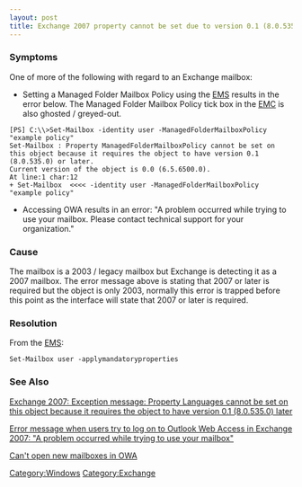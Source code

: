 ```yaml
---
layout: post 
title: Exchange 2007 property cannot be set due to version 0.1 (8.0.535.0) or later required
---
```


### Symptoms

One of more of the following with regard to an Exchange mailbox:

-   Setting a Managed Folder Mailbox Policy using the
    [EMS](http://www.microsoft.com/downloads/details.aspx?familyid=1dc0f61b-d30f-44a2-882e-12ddd4ee09d2&displaylang=en)
    results in the error below. The Managed Folder Mailbox Policy tick
    box in the
    [EMC](http://technet.microsoft.com/en-us/library/bb123762.aspx) is
    also ghosted / greyed-out.

<!-- -->

    [PS] C:\\>Set-Mailbox -identity user -ManagedFolderMailboxPolicy "example policy"
    Set-Mailbox : Property ManagedFolderMailboxPolicy cannot be set on this object because it requires the object to have version 0.1 (8.0.535.0) or later.
    Current version of the object is 0.0 (6.5.6500.0).
    At line:1 char:12
    + Set-Mailbox  <<<< -identity user -ManagedFolderMailboxPolicy "example policy"

-   Accessing OWA results in an error: \"A problem occurred while trying
    to use your mailbox. Please contact technical support for your
    organization.\"

### Cause

The mailbox is a 2003 / legacy mailbox but Exchange is detecting it as a
2007 mailbox. The error message above is stating that 2007 or later is
required but the object is only 2003, normally this error is trapped
before this point as the interface will state that 2007 or later is
required.

### Resolution

From the
[EMS](http://www.microsoft.com/downloads/details.aspx?familyid=1dc0f61b-d30f-44a2-882e-12ddd4ee09d2&displaylang=en):

    Set-Mailbox user -applymandatoryproperties

### See Also

[Exchange 2007: Exception message: Property Languages cannot be set on
this object because it requires the object to have version 0.1
(8.0.535.0)
later](http://msexchangetips.blogspot.com/2008/04/exchange-2007-exception-message.html)

[Error message when users try to log on to Outlook Web Access in
Exchange 2007: \"A problem occurred while trying to use your
mailbox\"](http://www.digitalsupporttech.com/mskb/941/941146_Error_message_when_users_try_to_log_on_to_Outlook_Web_Access_in_Exchange_2007___quot_A_problem_occurred_while_trying_to_use_your_mailbox_quot_.htm)

[Can\'t open new mailboxes in
OWA](http://episteme.arstechnica.com/eve/forums?a=tpc&s=50009562&f=12009443&m=362006418831&r=606003038831)

[Category:Windows](Category:Windows "wikilink")
[Category:Exchange](Category:Exchange "wikilink")
